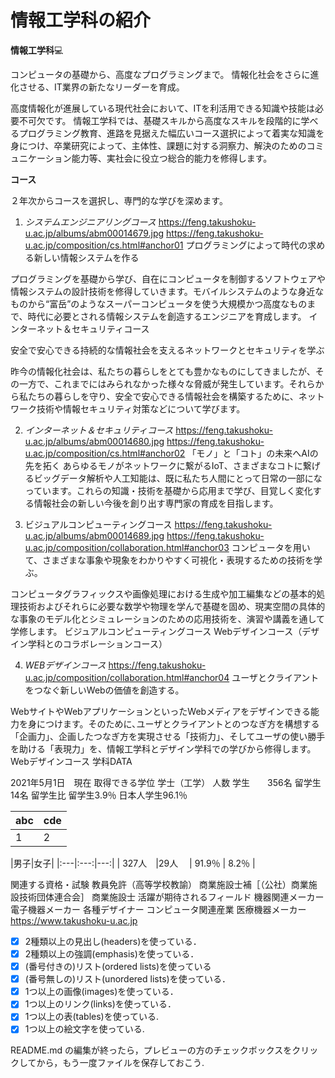 # 情報工学科の紹介
<!-- Markdown記法を使って学科の紹介ページを作る -->


**情報工学科**💻

コンピュータの基礎から、高度なプログラミングまで。
情報化社会をさらに進化させる、IT業界の新たなリーダーを育成。

高度情報化が進展している現代社会において、ITを利活用できる知識や技能は必要不可欠です。
情報工学科では、基礎スキルから高度なスキルを段階的に学べるプログラミング教育、進路を見据えた幅広いコース選択によって着実な知識を身につけ、卒業研究によって、主体性、課題に対する洞察力、解決のためのコミュニケーション能力等、実社会に役立つ総合的能力を修得します。

**コース**

２年次からコースを選択し、専門的な学びを深めます。



1. _システムエンジニアリングコース_
https://feng.takushoku-u.ac.jp/albums/abm00014679.jpg
https://feng.takushoku-u.ac.jp/composition/cs.html#anchor01
プログラミングによって時代の求める新しい情報システムを作る

プログラミングを基礎から学び、自在にコンピュータを制御するソフトウェアや情報システムの設計技術を修得していきます。モバイルシステムのような身近なものから“富岳”のようなスーパーコンピュータを使う大規模かつ高度なものまで、時代に必要とされる情報システムを創造するエンジニアを育成します。
インターネット＆セキュリティコース

安全で安心できる持続的な情報社会を支えるネットワークとセキュリティを学ぶ

昨今の情報化社会は、私たちの暮らしをとても豊かなものにしてきましたが、その一方で、これまでにはみられなかった様々な脅威が発生しています。それらから私たちの暮らしを守り、安全で安心できる情報社会を構築するために、ネットワーク技術や情報セキュリティ対策などについて学びます。



2. _インターネット＆セキュリティコース_
https://feng.takushoku-u.ac.jp/albums/abm00014680.jpg
https://feng.takushoku-u.ac.jp/composition/cs.html#anchor02
「モノ」と「コト」の未来へAIの先を拓く
あらゆるモノがネットワークに繋がるIoT、さまざまなコトに繋げるビッグデータ解析や人工知能は、既に私たち人間にとって日常の一部になっています。これらの知識・技術を基礎から応用まで学び、目覚しく変化する情報社会の新しい今後を創り出す専門家の育成を目指します。




3. ビジュアルコンピューティングコース
https://feng.takushoku-u.ac.jp/albums/abm00014689.jpg
https://feng.takushoku-u.ac.jp/composition/collaboration.html#anchor03
コンピュータを用いて、さまざまな事象や現象をわかりやすく可視化・表現するための技術を学ぶ。

コンピュータグラフィックスや画像処理における生成や加工編集などの基本的処理技術およびそれらに必要な数学や物理を学んで基礎を固め、現実空間の具体的な事象のモデル化とシミュレーションのための応用技術を、演習や講義を通して学修します。
ビジュアルコンピューティングコース
Webデザインコース（デザイン学科とのコラボレーションコース）

4. _WEBデザインコース_
https://feng.takushoku-u.ac.jp/composition/collaboration.html#anchor04
ユーザとクライアントをつなぐ新しいWebの価値を創造する。

WebサイトやWebアプリケーションといったWebメディアをデザインできる能力を身につけます。そのために､ユーザとクライアントとのつなぎ方を構想する「企画力」、企画したつなぎ方を実現させる「技術力」、そしてユーザの使い勝手を助ける「表現力」を、情報工学科とデザイン学科での学びから修得します。
Webデザインコース
学科DATA

2021年5月1日　現在
取得できる学位
学士（工学）
人数
学生　　356名
留学生　14名
留学生比
留学生3.9％	日本人学生96.1％


|abc|cde|
|---|---|
|1|2|

|男子|女子|
|:---|:---:|---:|
| 327人　|29人　
| 91.9％ | 8.2％ |
	 


関連する資格・試験
教員免許（高等学校教諭）
商業施設士補［（公社）商業施設技術団体連合会］
商業施設士
活躍が期待されるフィールド
機器関連メーカー
電子機器メーカー
各種デザイナー
コンピュータ関連産業
医療機器メーカー
https://www.takushoku-u.ac.jp



<!-- この部分より上に記述を追加して下のチェックボックスで確認する -->
- [x] 2種類以上の見出し(headers)を使っている．
- [x] 2種類以上の強調(emphasis)を使っている．
- [x] (番号付きの)リスト(ordered lists)を使っている
- [x] (番号無しの)リスト(unordered lists)を使っている．
- [x] 1つ以上の画像(images)を使っている．
- [x] 1つ以上のリンク(links)を使っている．
- [x] 1つ以上の表(tables)を使っている.
- [x] 1つ以上の絵文字を使っている.

README.md の編集が終ったら，プレビューの方のチェックボックスをクリッ
クしてから，もう一度ファイルを保存しておこう. 